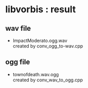 libvorbis : result
===============

## wav file
- ImpactModerato.ogg.wav </br>
created by conv_ogg_to-wav.cpp </br>

## ogg file
- townofdeath.wav.ogg </br>
created by conv_wav_to_ogg.cpp </br>

